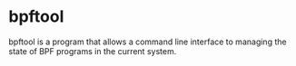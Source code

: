 # bpftool
bpftool is a program that allows a command line interface to managing the state of BPF programs in the current system.
